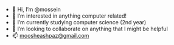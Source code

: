 - 👋 Hi, I’m @mossein
- 👀 I’m interested in anything computer related!
- 🌱 I’m currently studying computer science (2nd year)
- 💞️ I’m looking to collaborate on anything that I might be helpful
- 📫 moosheashpaz@gmail.com

<!---
mossein/mossein is a ✨ special ✨ repository because its `README.md` (this file) appears on your GitHub profile.
You can click the Preview link to take a look at your changes.
--->
